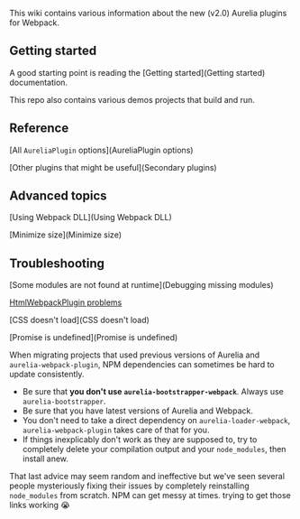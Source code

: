 This wiki contains various information about the new (v2.0) Aurelia plugins for Webpack.

## Getting started
A good starting point is reading the [Getting started](Getting started) documentation.

This repo also contains various demos projects that build and run.

## Reference
[All `AureliaPlugin` options](AureliaPlugin options)

[Other plugins that might be useful](Secondary plugins)

## Advanced topics
[Using Webpack DLL](Using Webpack DLL)

[Minimize size](Minimize size)

## Troubleshooting
[Some modules are not found at runtime](Debugging missing modules)

[HtmlWebpackPlugin problems](HtmlWebpackPlugin)

[CSS doesn't load](CSS doesn't load)

[Promise is undefined](Promise is undefined)

When migrating projects that used previous versions of Aurelia and `aurelia-webpack-plugin`, NPM dependencies can sometimes be hard to update consistently. 
- Be sure that **you don't use `aurelia-bootstrapper-webpack`**. Always use `aurelia-bootstrapper`.
- Be sure that you have latest versions of Aurelia and Webpack. 
- You don't need to take a direct dependency on `aurelia-loader-webpack`, `aurelia-webpack-plugin` takes care of that for you.
- If things inexplicably don't work as they are supposed to, try to completely delete your compilation output and your `node_modules`, then install anew.

That last advice may seem random and ineffective but we've seen several people mysteriously fixing their issues by completely reinstalling `node_modules` from scratch. NPM can get messy at times.
trying to get those links working 😭 